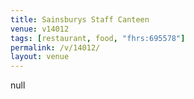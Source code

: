 ```yaml
---
title: Sainsburys Staff Canteen
venue: v14012
tags: [restaurant, food, "fhrs:695578"]
permalink: /v/14012/
layout: venue
---
```

null